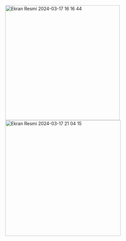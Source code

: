 <img width="360" alt="Ekran Resmi 2024-03-17 16 16 44" src="https://github.com/seymanurks/ToDo/assets/100444600/21ecfb1c-3d9c-4452-96be-ff41a7014e72">

<img width="363" alt="Ekran Resmi 2024-03-17 21 04 15" src="https://github.com/seymanurks/ToDo/assets/100444600/c24d9be5-a2ba-4bfe-b319-d0b933c5fbd9">
